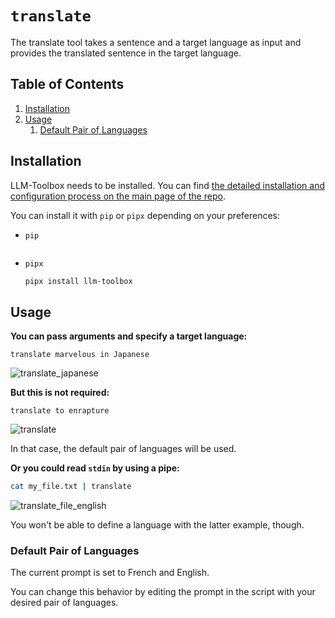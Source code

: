 # `translate`

The translate tool takes a sentence and a target language as input and provides the translated sentence in the target language.

<!-- TOC -->
## Table of Contents

1. [Installation](#installation)
1. [Usage](#usage)
    1. [Default Pair of Languages](#default-pair-of-languages)
<!-- /TOC -->

## Installation

LLM-Toolbox needs to be installed. You can find [the detailed installation and configuration process on the main page of the repo](https://github.com/sderev/llm-toolbox).

You can install it with `pip` or `pipx` depending on your preferences:

* `pip`

    ```bash                                                                python3 -m pip install llm-toolbox
    ```
* `pipx`

    ```bash
    pipx install llm-toolbox
    ```

## Usage

**You can pass arguments and specify a target language:**

```
translate marvelous in Japanese
```

![translate_japanese](https://github.com/sderev/llm-toolbox/assets/24412384/f2e36454-5563-4bc7-b332-e8ea3eec6921)

**But this is not required:**

```
translate to enrapture
```

![translate](https://github.com/sderev/llm-toolbox/assets/24412384/6cae15ee-756e-4f31-a0a2-fb7237aafbbb)

In that case, the default pair of languages will be used.

**Or you could read `stdin` by using a pipe:**

```bash
cat my_file.txt | translate
```

![translate_file_english](https://github.com/sderev/llm-toolbox/assets/24412384/c01568ef-5260-4a59-b987-2a7e7d53f565)

You won't be able to define a language with the latter example, though.

### Default Pair of Languages

The current prompt is set to French and English.

You can change this behavior by editing the prompt in the script with your desired pair of languages.
